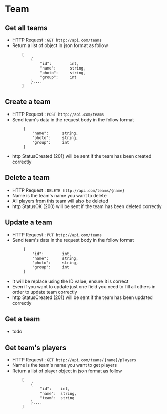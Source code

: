 # Team

## Get all teams
* HTTP Request : ```GET http://api.com/teams```
* Return a list of object in json format as follow
    ``` 
        [
            {
                "id":        int,    
                "name":      string, 
                "photo":     string,
                "group":     int    
            },...
        ]
    ```

## Create a team
* HTTP Request : ```POST http://api.com/teams```
* Send team's data in the request body in the follow format 
``` 
        {  
            "name":      string,
            "photo":     string, 
            "group":     int
        }
```
* http StatusCreated (201) will be sent if the team has been created correctly

## Delete a team
* HTTP Request : ```DELETE http://api.com/teams/{name}```
* Name is the team's name you want to delete
* All players from this team will also be deleted
* http StatusOK (200) will be sent if the team has been deleted correctly

## Update a team
* HTTP Request : ```PUT http://api.com/teams```
* Send team's data in the request body in the follow format
``` 
        {  
            "id":        int,
            "name":      string,
            "photo":     string, 
            "group":     int
        }
```
* It will be replace using the ID value, ensure it is correct
* Even if you want to update just one field you need to fill all others in order to update team correctly
* http StatusCreated (201) will be sent if the team has been updated correctly

## Get a team
* todo

## Get team's players
* HTTP Request : ```GET http://api.com/teams/{name}/players```
* Name is the team's name you want to get players
* Return a list of player object in json format as follow
    ```
        [ 
            {
                "id":    int,    
                "name":  string, 
                "team":  string
            },...
        ]
    ```
